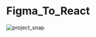 # Figma_To_React
![project_snap](https://user-images.githubusercontent.com/51873193/185667993-0ccb7fa7-01d3-4203-9de8-68efbdff2067.png)
